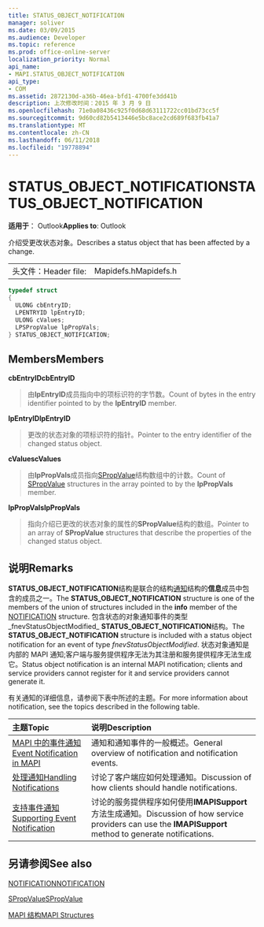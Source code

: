 ```yaml
---
title: STATUS_OBJECT_NOTIFICATION
manager: soliver
ms.date: 03/09/2015
ms.audience: Developer
ms.topic: reference
ms.prod: office-online-server
localization_priority: Normal
api_name:
- MAPI.STATUS_OBJECT_NOTIFICATION
api_type:
- COM
ms.assetid: 2872130d-a36b-46ea-bfd1-4700fe3dd41b
description: 上次修改时间：2015 年 3 月 9 日
ms.openlocfilehash: 71e0a08436c925f0d68d63111722cc01bd73cc5f
ms.sourcegitcommit: 9d60cd82b5413446e5bc8ace2cd689f683fb41a7
ms.translationtype: MT
ms.contentlocale: zh-CN
ms.lasthandoff: 06/11/2018
ms.locfileid: "19778894"
---
```

# <a name="statusobjectnotification"></a><span data-ttu-id="164b2-103">STATUS_OBJECT_NOTIFICATION</span><span class="sxs-lookup"><span data-stu-id="164b2-103">STATUS_OBJECT_NOTIFICATION</span></span>

  
  
<span data-ttu-id="164b2-104">**适用于**： Outlook</span><span class="sxs-lookup"><span data-stu-id="164b2-104">**Applies to**: Outlook</span></span> 
  
<span data-ttu-id="164b2-105">介绍受更改状态对象。</span><span class="sxs-lookup"><span data-stu-id="164b2-105">Describes a status object that has been affected by a change.</span></span> 
  
|||
|:-----|:-----|
|<span data-ttu-id="164b2-106">头文件：</span><span class="sxs-lookup"><span data-stu-id="164b2-106">Header file:</span></span>  <br/> |<span data-ttu-id="164b2-107">Mapidefs.h</span><span class="sxs-lookup"><span data-stu-id="164b2-107">Mapidefs.h</span></span>  <br/> |
   
```cpp
typedef struct
{
  ULONG cbEntryID;
  LPENTRYID lpEntryID;
  ULONG cValues;
  LPSPropValue lpPropVals;
} STATUS_OBJECT_NOTIFICATION;

```

## <a name="members"></a><span data-ttu-id="164b2-108">Members</span><span class="sxs-lookup"><span data-stu-id="164b2-108">Members</span></span>

 <span data-ttu-id="164b2-109">**cbEntryID**</span><span class="sxs-lookup"><span data-stu-id="164b2-109">**cbEntryID**</span></span>
  
> <span data-ttu-id="164b2-110">由**lpEntryID**成员指向中的项标识符的字节数。</span><span class="sxs-lookup"><span data-stu-id="164b2-110">Count of bytes in the entry identifier pointed to by the **lpEntryID** member.</span></span> 
    
 <span data-ttu-id="164b2-111">**lpEntryID**</span><span class="sxs-lookup"><span data-stu-id="164b2-111">**lpEntryID**</span></span>
  
> <span data-ttu-id="164b2-112">更改的状态对象的项标识符的指针。</span><span class="sxs-lookup"><span data-stu-id="164b2-112">Pointer to the entry identifier of the changed status object.</span></span>
    
 <span data-ttu-id="164b2-113">**cValues**</span><span class="sxs-lookup"><span data-stu-id="164b2-113">**cValues**</span></span>
  
> <span data-ttu-id="164b2-114">由**lpPropVals**成员指向[SPropValue](spropvalue.md)结构数组中的计数。</span><span class="sxs-lookup"><span data-stu-id="164b2-114">Count of [SPropValue](spropvalue.md) structures in the array pointed to by the **lpPropVals** member.</span></span> 
    
 <span data-ttu-id="164b2-115">**lpPropVals**</span><span class="sxs-lookup"><span data-stu-id="164b2-115">**lpPropVals**</span></span>
  
> <span data-ttu-id="164b2-116">指向介绍已更改的状态对象的属性的**SPropValue**结构的数组。</span><span class="sxs-lookup"><span data-stu-id="164b2-116">Pointer to an array of **SPropValue** structures that describe the properties of the changed status object.</span></span> 
    
## <a name="remarks"></a><span data-ttu-id="164b2-117">说明</span><span class="sxs-lookup"><span data-stu-id="164b2-117">Remarks</span></span>

<span data-ttu-id="164b2-118">**STATUS_OBJECT_NOTIFICATION**结构是联合的结构[通知](notification.md)结构的**信息**成员中包含的成员之一。</span><span class="sxs-lookup"><span data-stu-id="164b2-118">The **STATUS_OBJECT_NOTIFICATION** structure is one of the members of the union of structures included in the **info** member of the [NOTIFICATION](notification.md) structure.</span></span> <span data-ttu-id="164b2-119">包含状态的对象通知事件的类型_fnevStatusObjectModified_ **STATUS_OBJECT_NOTIFICATION**结构。</span><span class="sxs-lookup"><span data-stu-id="164b2-119">The **STATUS_OBJECT_NOTIFICATION** structure is included with a status object notification for an event of type  _fnevStatusObjectModified_.</span></span> <span data-ttu-id="164b2-120">状态对象通知是内部的 MAPI 通知;客户端与服务提供程序无法为其注册和服务提供程序无法生成它。</span><span class="sxs-lookup"><span data-stu-id="164b2-120">Status object notification is an internal MAPI notification; clients and service providers cannot register for it and service providers cannot generate it.</span></span>
  
<span data-ttu-id="164b2-121">有关通知的详细信息，请参阅下表中所述的主题。</span><span class="sxs-lookup"><span data-stu-id="164b2-121">For more information about notification, see the topics described in the following table.</span></span>
  
|<span data-ttu-id="164b2-122">**主题**</span><span class="sxs-lookup"><span data-stu-id="164b2-122">**Topic**</span></span>|<span data-ttu-id="164b2-123">**说明**</span><span class="sxs-lookup"><span data-stu-id="164b2-123">**Description**</span></span>|
|:-----|:-----|
|[<span data-ttu-id="164b2-124">MAPI 中的事件通知</span><span class="sxs-lookup"><span data-stu-id="164b2-124">Event Notification in MAPI</span></span>](event-notification-in-mapi.md) <br/> |<span data-ttu-id="164b2-125">通知和通知事件的一般概述。</span><span class="sxs-lookup"><span data-stu-id="164b2-125">General overview of notification and notification events.</span></span>  <br/> |
|[<span data-ttu-id="164b2-126">处理通知</span><span class="sxs-lookup"><span data-stu-id="164b2-126">Handling Notifications</span></span>](handling-notifications.md) <br/> |<span data-ttu-id="164b2-127">讨论了客户端应如何处理通知。</span><span class="sxs-lookup"><span data-stu-id="164b2-127">Discussion of how clients should handle notifications.</span></span>  <br/> |
|[<span data-ttu-id="164b2-128">支持事件通知</span><span class="sxs-lookup"><span data-stu-id="164b2-128">Supporting Event Notification</span></span>](supporting-event-notification.md) <br/> |<span data-ttu-id="164b2-129">讨论的服务提供程序如何使用**IMAPISupport**方法生成通知。</span><span class="sxs-lookup"><span data-stu-id="164b2-129">Discussion of how service providers can use the **IMAPISupport** method to generate notifications.</span></span>  <br/> |
   
## <a name="see-also"></a><span data-ttu-id="164b2-130">另请参阅</span><span class="sxs-lookup"><span data-stu-id="164b2-130">See also</span></span>



[<span data-ttu-id="164b2-131">NOTIFICATION</span><span class="sxs-lookup"><span data-stu-id="164b2-131">NOTIFICATION</span></span>](notification.md)
  
[<span data-ttu-id="164b2-132">SPropValue</span><span class="sxs-lookup"><span data-stu-id="164b2-132">SPropValue</span></span>](spropvalue.md)


[<span data-ttu-id="164b2-133">MAPI 结构</span><span class="sxs-lookup"><span data-stu-id="164b2-133">MAPI Structures</span></span>](mapi-structures.md)

